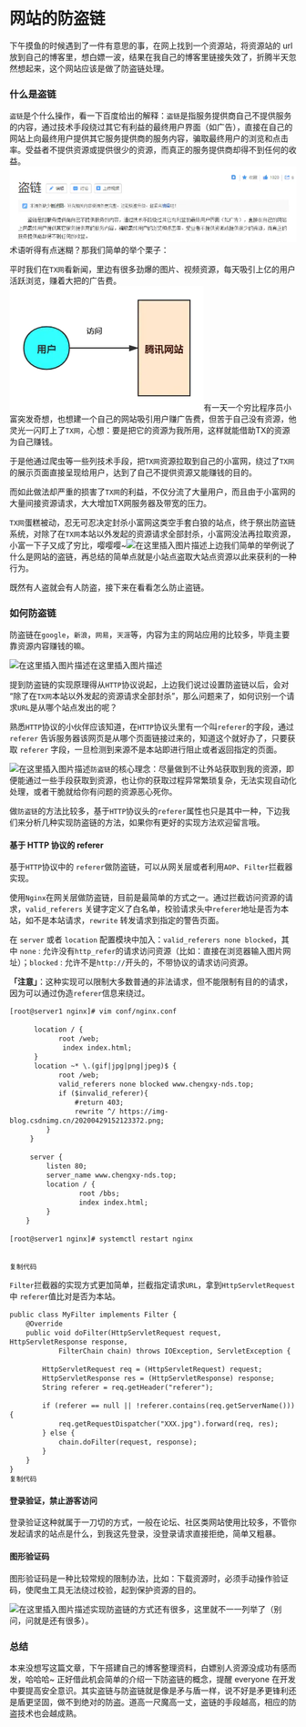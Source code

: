 # 网站的防盗链

下午摸鱼的时候遇到了一件有意思的事，在网上找到一个资源站，将资源站的 url 放到自己的博客里，想白嫖一波，结果在我自己的博客里链接失效了，折腾半天忽然想起来，这个网站应该是做了防盗链处理。

### 什么是盗链

`盗链`是个什么操作，看一下百度给出的解释：`盗链`是指服务提供商自己不提供服务的内容，通过技术手段绕过其它有利益的最终用户界面（如广告），直接在自己的网站上向最终用户提供其它服务提供商的服务内容，骗取最终用户的浏览和点击率。受益者不提供资源或提供很少的资源，而真正的服务提供商却得不到任何的收益。![在这里插入图片描述](网站的防盗链.assets/171c589be4bc07d8)术语听得有点迷糊？那我们简单的举个栗子：

平时我们在`TX网`看新闻，里边有很多劲爆的图片、视频资源，每天吸引上亿的用户活跃浏览，赚着大把的广告费。![在这里插入图片描述](网站的防盗链.assets/171c589be5399238)有一天一个穷比程序员小富突发奇想，也想建一个自己的网站吸引用户赚广告费，但苦于自己没有资源，他灵光一闪盯上了`TX网`，心想：要是把它的资源为我所用，这样就能借助TX的资源为自己赚钱。

于是他通过爬虫等一些列技术手段，把`TX网`资源拉取到自己的小富网，绕过了`TX网`的展示页面直接呈现给用户，达到了自己不提供资源又能赚钱的目的。

而如此做法却严重的损害了`TX网`的利益，不仅分流了大量用户，而且由于小富网的大量间接资源请求，大大增加TX网服务器及带宽的压力。

`TX网`蛋糕被动，忍无可忍决定封杀小富网这类空手套白狼的站点，终于祭出防盗链系统，对除了在`TX网`本站以外发起的资源请求全部封杀，小富网没法再拉取资源，小富一下子又成了穷比，嘤嘤嘤~![在这里插入图片描述](https://user-gold-cdn.xitu.io/2020/4/29/171c589be7e17202?imageView2/0/w/1280/h/960/format/webp/ignore-error/1)上边我们简单的举例说了什么是网站的盗链，再总结的简单点就是小站点盗取大站点资源以此来获利的一种行为。

既然有人盗就会有人防盗，接下来在看看怎么防止盗链。

### 如何防盗链

防盗链在`google`，`新浪`，`网易`，`天涯`等，内容为主的网站应用的比较多，毕竟主要靠资源内容赚钱的嘛。

![在这里插入图片描述](https://user-gold-cdn.xitu.io/2020/4/29/171c589be7d58d5d?imageView2/0/w/1280/h/960/format/webp/ignore-error/1)在这里插入图片描述

提到防盗链的实现原理得从`HTTP`协议说起，上边我们说过设置防盗链以后，会对 “除了在`TX网`本站以外发起的资源请求全部封杀”，那么问题来了，如何识别一个请求`URL`是从哪个站点发出的呢？

熟悉`HTTP`协议的小伙伴应该知道，在`HTTP`协议头里有一个叫`referer`的字段，通过`referer` 告诉服务器该网页是从哪个页面链接过来的，知道这个就好办了，只要获取 `referer` 字段，一旦检测到来源不是本站即进行阻止或者返回指定的页面。

![在这里插入图片描述](https://user-gold-cdn.xitu.io/2020/4/29/171c589be7feb6a4?imageView2/0/w/1280/h/960/format/webp/ignore-error/1)`防盗链`的核心理念：尽量做到不让外站获取到我的资源，即便能通过一些手段获取到资源，也让你的获取过程异常繁琐复杂，无法实现自动化处理，或者干脆就给你有问题的资源恶心死你。

做`防盗链`的方法比较多，基于`HTTP`协议头的`referer`属性也只是其中一种，下边我们来分析几种实现防盗链的方法，如果你有更好的实现方法欢迎留言哦。

#### 基于 HTTP 协议的 referer

基于`HTTP`协议中的 `referer`做防盗链，可以从网关层或者利用`AOP`、`Filter`拦截器实现。

使用`Nginx`在网关层做防盗链，目前是最简单的方式之一。通过拦截访问资源的请求，`valid_referers` 关键字定义了白名单，校验请求头中`referer`地址是否为本站，如不是本站请求，`rewrite` 转发请求到指定的警告页面。

在 `server` 或者 `location` 配置模块中加入：`valid_referers none blocked`，其中 `none` : 允许没有`http_refer`的请求访问资源（比如：直接在浏览器输入图片网址）；`blocked` : 允许不是`http://`开头的，不带协议的请求访问资源。

**「注意」**：这种实现可以限制大多数普通的非法请求，但不能限制有目的的请求，因为可以通过伪造`referer`信息来绕过。

```
[root@server1 nginx]# vim conf/nginx.conf

      location / {
            root /web;
             index index.html;
      }
      location ~* \.(gif|jpg|png|jpeg)$ {
            root /web;
            valid_referers none blocked www.chengxy-nds.top;
            if ($invalid_referer){
                #return 403;
                rewrite ^/ https://img-blog.csdnimg.cn/20200429152123372.png;
         }
     }

     server {
         listen 80;
         server_name www.chengxy-nds.top;
         location / {
                 root /bbs;
                 index index.html;
         }
    }
    
[root@server1 nginx]# systemctl restart nginx


复制代码
```

`Filter`拦截器的实现方式更加简单，拦截指定请求`URL`，拿到`HttpServletRequest` 中 `referer`值比对是否为本站。

```
public class MyFilter implements Filter {
    @Override
    public void doFilter(HttpServletRequest request, HttpServletResponse response,
            FilterChain chain) throws IOException, ServletException {
            
        HttpServletRequest req = (HttpServletRequest) request;
        HttpServletResponse res = (HttpServletResponse) response;
        String referer = req.getHeader("referer");
        
        if (referer == null || !referer.contains(req.getServerName())) {
            req.getRequestDispatcher("XXX.jpg").forward(req, res);
        } else {
            chain.doFilter(request, response);
        }
    }
}
复制代码
```

#### 登录验证，禁止游客访问

登录验证这种就属于一刀切的方式，一般在论坛、社区类网站使用比较多，不管你发起请求的站点是什么，到我这先登录，没登录请求直接拒绝，简单又粗暴。

#### 图形验证码

图形验证码是一种比较常规的限制办法，比如：下载资源时，必须手动操作验证码，使爬虫工具无法绕过校验，起到保护资源的目的。

![在这里插入图片描述](https://user-gold-cdn.xitu.io/2020/4/29/171c589be7ec468c?imageView2/0/w/1280/h/960/format/webp/ignore-error/1)实现防盗链的方式还有很多，这里就不一一列举了（别问，问就是还有很多）。

### 总结

本来没想写这篇文章，下午搭建自己的博客整理资料，白嫖别人资源没成功有感而发，哈哈哈~ 正好借此机会简单的介绍一下防盗链的概念，提醒 everyone 在开发中要提高安全意识。其实盗链与防盗链就是像是矛与盾一样，说不好是矛更锋利还是盾更坚固，做不到绝对的防盗。道高一尺魔高一丈，盗链的手段越高，相应的防盗技术也会越成熟。